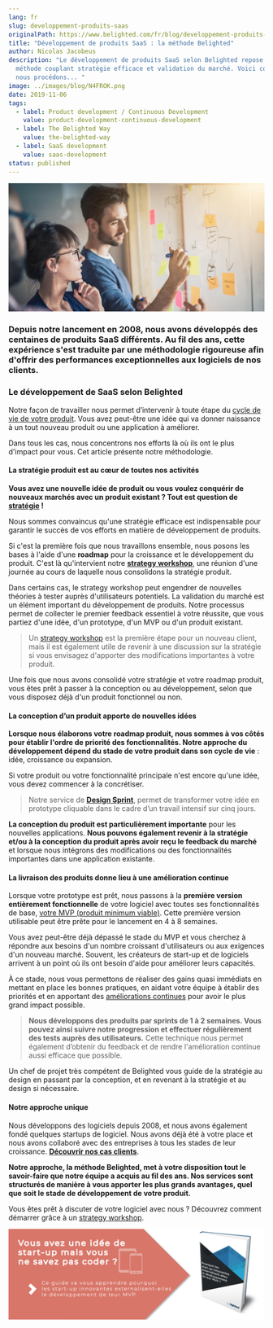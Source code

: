 ```yaml
---
lang: fr
slug: developpement-produits-saas
originalPath: https://www.belighted.com/fr/blog/developpement-produits-saas
title: "Développement de produits SaaS : la méthode Belighted"
author: Nicolas Jacobeus
description: "Le développement de produits SaaS selon Belighted repose sur une
  méthode couplant stratégie efficace et validation du marché. Voici comment
  nous procédons... "
image: ../images/blog/N4FROK.png
date: 2019-11-06
tags:
  - label: Product development / Continuous Development
    value: product-development-continuous-development
  - label: The Belighted Way
    value: the-belighted-way
  - label: SaaS development
    value: saas-development
status: published
---
```

![Développement de produits SaaS ](/content/images/legacy/E5ZaeQCgLsTewwzHihqdQ.png)

### Depuis notre lancement en 2008, nous avons développés des centaines de produits SaaS différents. Au fil des ans, cette expérience s'est traduite par une méthodologie rigoureuse afin d'offrir des performances exceptionnelles aux logiciels de nos clients.

### Le développement de SaaS selon Belighted 

Notre façon de travailler nous permet d’intervenir à toute étape du [cycle de vie de votre produit](/fr/ressources/software-power-checklist). Vous avez peut-être une idée qui va donner naissance à un tout nouveau produit ou une application à améliorer.

Dans tous les cas, nous concentrons nos efforts là où ils ont le plus d'impact pour vous. Cet article présente notre méthodologie.

#### **La stratégie produit est au cœur de toutes nos activités**

**Vous avez une nouvelle idée de produit ou vous voulez conquérir de nouveaux marchés avec un produit existant ? Tout est question de [stratégie](/fr/strategy-workshop) !** 

Nous sommes convaincus qu'une stratégie efficace est indispensable pour garantir le succès de vos efforts en matière de développement de produits.

Si c'est la première fois que nous travaillons ensemble, nous posons les bases à l'aide d'une **roadmap** pour la croissance et le développement du produit. C'est là qu'intervient notre **[strategy workshop](/fr/strategy-workshop)**, une réunion d'une journée au cours de laquelle nous consolidons la stratégie produit.

Dans certains cas, le strategy workshop peut engendrer de nouvelles théories à tester auprès d'utilisateurs potentiels. La validation du marché est un élément important du développement de produits. Notre processus permet de collecter le premier feedback essentiel à votre réussite, que vous partiez d'une idée, d'un prototype, d'un MVP ou d'un produit existant.  
  

> Un [strategy workshop](/fr/strategy-workshop) est la première étape pour un nouveau client, mais il est également utile de revenir à une discussion sur la stratégie si vous envisagez d'apporter des modifications importantes à votre produit.

Une fois que nous avons consolidé votre stratégie et votre roadmap produit, vous êtes prêt à passer à la conception ou au développement, selon que vous disposez déjà d'un produit fonctionnel ou non.

#### **La conception d’un produit apporte de nouvelles idées**

**Lorsque nous élaborons votre roadmap produit, nous sommes à vos côtés pour établir l'ordre de priorité des fonctionnalités. Notre approche du développement dépend du stade de votre produit dans son cycle de vie** : idée, croissance ou expansion.

Si votre produit ou votre fonctionnalité principale n'est encore qu'une idée, vous devez commencer à la concrétiser.

> Notre service de **[Design Sprint](/fr/design-sprint)**, permet de transformer votre idée en prototype cliquable dans le cadre d’un travail intensif sur cinq jours.

**La conception du produit est particulièrement importante** pour les nouvelles applications. **Nous pouvons également revenir à la stratégie et/ou à la conception du produit après avoir reçu le feedback du marché** et lorsque nous intégrons des modifications ou des fonctionnalités importantes dans une application existante. 

#### **La livraison des produits donne lieu à une amélioration continue**

Lorsque votre prototype est prêt, nous passons à la **première version entièrement fonctionnelle** de votre logiciel avec toutes ses fonctionnalités de base, [votre MVP (produit minimum viable)](/fr/developpement-mvp). Cette première version utilisable peut être prête pour le lancement en 4 à 8 semaines.

Vous avez peut-être déjà dépassé le stade du MVP et vous cherchez à répondre aux besoins d'un nombre croissant d'utilisateurs ou aux exigences d'un nouveau marché. Souvent, les créateurs de start-up et de logiciels arrivent à un point où ils ont besoin d'aide pour améliorer leurs capacités.

À ce stade, nous vous permettons de réaliser des gains quasi immédiats en mettant en place les bonnes pratiques, en aidant votre équipe à établir des priorités et en apportant des [améliorations continues](/fr/blog/livraison-continue-startup) pour avoir le plus grand impact possible.

> **Nous développons des produits par sprints de 1 à 2 semaines. Vous pouvez ainsi suivre notre progression et effectuer régulièrement des tests auprès des utilisateurs.** Cette technique nous permet également d’obtenir du feedback et de rendre l'amélioration continue aussi efficace que possible.

Un chef de projet très compétent de Belighted vous guide de la stratégie au design en passant par la conception, et en revenant à la stratégie et au design si nécessaire. 

#### **Notre approche unique**

Nous développons des logiciels depuis 2008, et nous avons également fondé quelques startups de logiciel. Nous avons déjà été à votre place et nous avons collaboré avec des entreprises à tous les stades de leur croissance. **[Découvrir nos cas clients](/fr/clients)**.

**Notre approche, la méthode Belighted, met à votre disposition tout le savoir-faire que notre équipe a acquis au fil des ans. Nos services sont structurés de manière à vous apporter les plus grands avantages, quel que soit le stade de développement de votre produit.**

Vous êtes prêt à discuter de votre logiciel avec nous ? Découvrez comment démarrer grâce à un [strategy workshop](/fr/strategy-workshop).

[![FR_CTA_Belighted_iPad_saumon_DiscoverMVPDev](/content/images/legacy/hhS0SN8x6_gha25yj7I_n.png)](https://www.belighted.com/fr/ressources/ebook-externaliser-developpement-mvp)